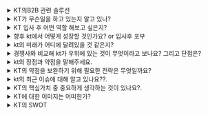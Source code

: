 <details markdown = "1">
<summary>KT의B2B 관련 솔루션</summary>
<h2>생성형 AI 믿음</h2>

`생성형 AI란` : 텍스트, 이미지, 코드 등 새로운 콘텐츠를 만들어내는 인공지능<br>
`LLM` : 방대한 텍스트 데이터를 학습해 인간처럼 언어를 이해하고 생성하는 AI 모델<br>
<br>
what : 기업 고객 누구나 쉽고 편리하게 사용가능한 맞춤형 KT 생성형 AI<br>
서비스 구성 : KT Cloud HAC(하이퍼스케일링 AI 컴퓨팅) Infra를 기반으로, 고객분들의 맞춤형 학습을 위한 툴킷을 포함한 믿음 스튜디오로 구성<br>
Strong : 고객의 니즈에 맞춘 다양한 모델 라인업이 있고, 인프라와 학습방식 또한 선택 가능. 고객분께서 쉽고 편리하게 모델 학습/운영하도록 툴킷 믿음 스튜디오 제공. 한국형 AI 반도체와 KT Cloud HAC 인프라 기반 비용 효율성 강화<br>
-> 내 생각엔, KT 내부 적용사례가 있다는 장점.(KT 콜센터 + 생성형 AI 공급사 역할로 공공에 믿음 API 제공)<br><br>
경쟁 : SKT의 엔터프라이즈 AI 마켓, 유플러스 엑시젠 (둘다 내부 적용 사례 없음)<br>
<br>

<h2> AICC(AI Contact Center) -> 새 이름이 ACen </h2>
- AICC란? : 인공지능은 활용하여 고객의 상담 만족도와 운영 비용을 낮춘 고객센터<br>
- `Acen On-Premise`, `Acen Cloud` <br>
- 온프레미스는 규제 및 보안 이슈로 내부 구축 원하는 고객. 커스터마이징 가능. 상담 데이터 내재화<br>
- 클라우드는 탄력적으로 고객센터 운영 원하면, 초기 구축 비용 적고 콜 트래픽에 따른 유연한 확장<br>
<br>
- AICC AI-KMS : 전사적으로 지식 정보 이용하기 쉽게 저장 및 활용<br>
- AICC NLP : 말의 의도 분류와 개체명 인식 기능 제공. AI 컨택센터나 비서에 활용<br>
- AICC STT : 고객의 음성을 텍스트로 전환하여 VoC 데이터를 관리하거나 분석하기 위한 환경 조성. 최종적으로 고객 만족도 향상<br>
- AICC TTS : AI 스피커 서비스, 핑크퐁 캐릭터 음성발화<br>
- AICC 보이스봇 : CS 상담 대부분은 단순문의 -> 보이스봇이 1차 대응후 니즈가 있다면 콜전환<br>
- 불완전판매방지 : 금융 소비자 보호법. SST+TTS 통해 녹취 시스템 고도화<br>
- AICC 상담 어시스트 : 실시간으로 SST 및 텍스트 분석하여 관련 스크립트 추천<br>
- AICC 상담분석(TA) : VOC 데이터 통해 인사이트 도출<br>
- AICC 상담평가(QA) : 상담 콜 평가하고 결과 모니터링<br>
- 맞춤 AICC 챗봇 : 지식 기반으로 단순문의를 24/365 대응 하는 것이 특징<br>
- AICC 화자 인증 : 상담과정에서 화자의 목소리 기반으로 인증 진행<br>
<br>
경쟁 : SKT AI CCaaS(씨캐스), LG 익시(ixi)<br>
장점 : 다른 거에 비해 공공 금융 쪽에 더 특화된 경험과 기술력이 있다.<br>
<br>

<h2>AI 스페이스</h2>
- 스마트홈 AI 기술(기가지니 결헙)과 서비스를 생활공간과 숙박산업에 확장한 서비스<br>
- AI 아파트 : 가전제품을 음성인식 기술을 통해 제어하는 서비스<br>
- AI 주택형 솔루션 : 중소형 빌딩에서 서버 구축없이 AI 아파트와 같은 기능<br>
- AI 호텔: 기가지니와 객실 내 IOT 장치를 연동하여빠르고 쉽게 객실 제어<br>
<br>

<h2>빅데이터</h2>
- 관광 분석 솔루션 : 통신 시그널 기반의 관광유동인구 분석 솔루션. 관광 정책 수립과 수요 예측<br>
- 상권 분석 솔루션 : 매장 매출 분석 및 출점 후보지 분석을 지원하는 빅데이터 기반 상권분석 솔루션<br>
- 생활인구 분석 솔루션 : 특정 시점, 특정 지역에 거주하는 인구 데이터 제공 솔루션<br>
- K-Ads : Big Data를 활용한 맞춤형 마케팅 서비스<br>
<br>

<h2>안전</h2>
국내 유일의 인프라형 시설안전 솔루션, 최첨단 지능형 IoT 범죄 예방<br>
- CCTV AI 영상 분석 : AI 기반 철저한 관제 업무 제공<br>
- SafeMate 소방안전 : 실시간 관제 기반 소방안전 서비스<br>
- SafeMate 방범 : 범죄 피해 최소화하기 위한 방범 시스템<br>
<br>

<h2>정보보안</h2>
- KT AI 메일보안 : AI 메일보안 클라우드 기반으로 강화학습 진행하여 평균 분석 데이터 60만건. 이메일로 오는 디지털 위협 실시간 감지 차단<br>
- 클린존 : 대규모 디도스 공격시 유해 트래픽 차단하고 정상 트래픽만 서버로 전달<br>
- Secure UTM : 악성코드 URL 자동차단, 장애 알람 서비스<br>
<br>

<h2>기업 인터넷</h2>
국내 최대 네트워크 인프라와 망설계 역량 보유<br>
- KT FlexLine : 기업의 업무 목적과 사용환경에 맞는 유연한 네트워크 구성과 운영 최적화 지원하는 인터넷 서비스<br>
- KT Giga office : 고객 사업장에 가까운 운영센터로 고객사의 IT 시설 이전하여 진행하는 기업용 전용 회선<br>
- KT KORNET : 일반기업, 공공기관, PC방 전용<br>
- KT VPN : 국내 최대 레퍼런스 가진 고품질 가상 사설망 서비스<br>
<br>

<h2>Managed 서비스</h2>
고객의 IT 인프라 운영 및 관리에 대한 아웃소싱을 제공해줌.<br>
- Managed On : KT 플랫폼과 연동한 다양한 장비를 중앙 운영 센터에서 관리. 웹으로 실시간 모니터링<br>
- Managed Service : 기업내 IT 인프라 운영관리.
<br>

<h2>비즈 솔루션</h2>
CloudFlex : 애저, AWS, KT Cloud와 같은 퍼블릭 클라우드를 고객 환경 맞춤형으로 제공하고, 지속적으로 비용 및 성능 최적화 서비스를 제공드리는 KT 만의 MSP(managed service provider) 서비스로 알고있습니다.<br>
차별점 : 도입 컨설팅 부터 운영까지 도입을 위한 A-Z까지 지원. 인프라부터 생성형 AI 까지 니즈에 따라 고를 수 있는 패키징 서비스로 구성. 10년 이상 클라우드 사업경험이 있고, Cloud+IDC+NW 통합 제공. 국내외 대표 CSP/MSP 사와의 협력<br><br>

KT Paperless : 전자 문서 생애주기(생성,보관,유통)전반을 제공하는 서비스<br>
- 생성 : paperless 신뢰스캔 및 사인<br>
- 보관 : Paperless 공인전자문서센터<br>
- 유통 : paperless 패스<br>
<br>

KT 비즈메카 EZ : 메일부터 전자결재, 메신저 등 다양한 업무용 솔루션과 복지서비스까지 기업의 모든 업무를 한 화면에서 해결할 수 있게 해주는 종합 포털임.<br>
<br>

<h3>모빌리티 관련 솔루션</h3>
KT 정밀 측위 : RTK(Real time Kinematic) 보정 정보를 5G/LTE 통신을 통해 실시간으로 제공하며, 센치미터 수준의 초정밀 측위를 구현하여 다양한 위치 솔루션에 활용할 수 있는 정보 서비스<br>
- 국토지리정보원 보정정보(RTCM) -> KT 향 보정정보 생성 -> KT 향 보정정보 전송<br>
<br>
KT 자율주행 셔틀 : 대규모 관광/산업 단지내에서 5G 자율주행 셔틀을 통한 이동 및 차량 내 엔터테인먼트 체험이 가능한 미래형 모빌리티 서비스<br>
<br>
KT DTG(디지털 운행 기록 장치)/ 법인차량 관제 : 교통안전공단에 DTG 운행기록 및 운행 관제, 차량배차 관리, 운행분석 통계를 실시간으로 제공하여 비용 절감 및 사고를 예방할 수 있는 서비스<br>
<br>
KT 하이오더 서비스 : 손님이 직접 테이블에서 주문 및 결제할 수 있도록 도와드리는 서비스<br>
KT 주소연락처일괄변경 사업 제휴 : 고객 정보 관리 비용 절감, 주소 및 연락처 변경으로 인한 고객 불이익 최소화하여 기업 신뢰도 높여줌<br>
KT 비즈 성공팩 : 중소형 기업을 위한 통신 및 IT 상품 결합 패키지<br>
KT 로봇 : 하이오더 + 서빙, 실내 배송, 실외 배송, 방역 등<br>
<br>

</details>

<details markdown = "1">
<summary>KT가 무슨일을 하고 있는지 알고 있나?</summary>
KT는 기존의 통신 서비스를 넘어, AI 빅데이터 클라우드(ABC)를 기반으로 한 플랫폼을 중심으로 디지털 전환을 선도하고 있는 기업입니다. 특히 고객의 니즈와 KT가 축적해온 AX 역량을 바탕으로 산업 전반에 맞춤형 솔루션을 제공하며, 대한민국 AX 액셀러레이터로 도약하고 있습니다. <br>
하지만 이에 멈추지 않고 AWS와의 생성형 AI 파트너십, 마이크로스프트 및 팔란티어와 협력해 제조업과 한국어에 특화된 AI 에이전트를 제공드리기 위해 노력하고 있습니다. 즉 글로벌 빅테크 기업과의 협업을 통해 차별화된 K-Intelligence를 제공드리기 위해 노력하고 있습니다.<br>
저는 이러한 원동력이 고객분들의 니즈 충족과 문제해결을 위애 치열하게 고민하는 KT 정신에 있다고 생각.<br>
저 역시 입사 후 고객 니즈 깊게 이해하고 이에 맞는 솔루션을 제공드리는 구성원이 되겠다.<br>
<br>
SK는 기가 컴퓨팅, 캐플러, SK엔무브와 MOU, LGU+ 중동 진출위해 자인그룹, 포티투마루 MOU<br>
<br>
로봇 사업도 KT 신성장 동력 중 하나, 현대 엘리베이터 엘지전자와 MOU 채결 통해 스마트 시티 내에서 승강기와 로봇 서비스의 연계를 목표<br>
이미 실내 배송 로봇은 성과를 내고 있고, 농업용 배송로봇 사업도 추진 예정<br>
</details>

<details markdown = "1">
<summary>KT 입사 후 어떤 역할 해보고 싶은지?</summary>
저는 KT 입사 후 빠르게 적응하여 인바운드 대응 업무 효율을 높인 뒤, 자동차 관련 업체를 대상으로 매니지드 프라이빗 클라우드(MPC)에 대한 아웃바운드를 적극적이고 치열하게 해보고 싶습니다.<br>
<br>
현재 자동차 산업에서는 소프트웨어로 정의된 차량과 시뮬레이션 기반 검증이 핵심 트렌드로 자리 잡고 있고, 이에 따라 생성되는 대용량 데이터의 저장, 분석, 보안 관리에 대한 니즈 꾸준히 증가하고 있습니다.<br>
또한 실제로 고객분들과 미팅을 진행하면서, "경영진 분들께서 AI와 클라우드에 관심이 많으셔서 이에 대한 성과를 내야하는데, 이를 어떻게 도입하여 성과를 낼 수 있을지에 대한 어려움 뿐만아니라 보안과 비용 관련에서도 이슈가 많아 어려움이 있다는 VoC 자주 접함.<br>
<br>
이러한 흐름속에서 구독형 비용 구조와, 하이브리드 클라우드의 유연성, 보안성을 강조하여 성과를 내보고 싶다.<br>
<br><br>
왜 대용량 데이터 생성? 
-> SDV와 시뮬레이션 기반 검증이 대용량 데이터를 발생시키는 이유는, 차량 기능 대부분이 소프트웨어로 구현되기 때문에 주행조건이나 센서데이터, 알고리즘 반응 등을 수천 수만번의 시뮬레이션으로 반복적으로 검증해야 되기 때문입니다.<br>
예 자율주행 기능 테스트 시 실제 도로가 아닌 가상 시뮬레이션 환경에서 다양한 시나리오를 생성하고, 그 결과 데이터를 모두 저장 분석해야 한다. 따라서 이를 저장하고 빠르게 처리할 수 있는 인프라가 필수적<br>
<br>
</details>

<details markdown = "1">
<summary>향후 kt에서 어떻게 성장할 것인가요? or 입사후 포부</summary>
입사 초기에는 빠르게 조직에 적응하고, 솔루션을 빠르게 이해하여 인바운드 업무 역량을 쌓고자 합니다.<br>
예를들어 AI 컨택센터의 Acen, CloudFlex와 같은 KT의 핵심 솔루션에 대한 이해도를 높이고, 고객분들의 니즈를 파악하여 실질적인 문제해결에 기여하는 지원자가 되고자 합니다.<br>
<br>
이 후에는 제가 지원한 지역의 주력산업인 제조업 도메인에 특화된 지원자가 되고자 합니다.<br>
고객분들과 지솢거으로 미팅을 진행하며 니즈를 파악하고, 산업을 분석하며 제조업 전반의 AX 흐름을 빠르게 파악하고, 비즈니스 관점에서 합리적인 제안을 드리는 지원자가 되고자 합니다.<br>
</details>

<details markdown = "1">
<summary>kt의 미래가 어디에 달려있을 것 같은지?</summary>
첫째 -> 기존 통신 기술 기반의 핵심 역량을 더욱 강화하는 것이라고 생각한다.<br>
최근 업계에서 프라이빗 5G, 모바일 엣지 컴퓨팅 같은 기술이 주목받는 것으로 알고 있다.<br>
해당 분야에서 KT가 선도적인 위치를 차지한다면, ~~~ <br>
<br>
그리고 AX 역량을 고도화하는 것이라 생각한다.<br>
이미 AI 컨택센터, 클라우드, AI 로봇 등 다양한 분야에서 고객 경험 선도를 이끌고 있다.<br>
앞으로도 이러한 AX 역량을 기반으로 고객 니즈에 맞추어 정교하게 다듬고, 다양한 산업군과 연계해 확장해 나가는 것ㅇ이 중요하다고 생각.<br>
<br>
MEC : 데이터를 사용자와 가장 가까운 곳에서 처리하여 지연을 줄이고 서비스를 가능하게 하는 기술<br>
프라이빗 5G : 특정 구역 내에서 최적화된 서비스와 보안성을 제공하는 사설 네트워크<br>
</details>

<details markdown = "1">
<summary>경쟁사와 비교해 kt가 우위에 있는 것이 무엇이라고 보나요? 그리고 단점은?</summary>
AX를 중심으로 한 포트폴리오를 기반으로 가장 고성장 하는 것으로 알고 있다.<br>
통신 3사 중 AI 및 클라우드 분야에서 글로벌적으로 가장 인정 받는 빅테크 기업과 장기간 협업을 진행한다는 점입니다<br>
-> LG 유플러스 : AWS, Google<br>
-> SKT : 슈퍼마이크로 또는 아이티센<br>
-> KT : 마이크로스트, 팔란티어 등<br>
<br>
이동통신 초고속 인터넷 IPTV 부문 브랜드파워 평가에서 꾸준히 1위 기록. 국내에서 가장 많은 데이터센터를 보유하며 기술력 또한 시장에서 독보적 1위로 평가 받음.+ 매출과 영업이익도 1등(6조에 6000억 이익)
<br>
업계 2위라는 이미지가 단점. <br>
  
</details>

<details markdown = "1">
<summary>kt의 장점과 약점을 말해주세요.</summary>
제가 생각하는 KT의 가장 큰 장점은 말보다 '행동으로 보여주는' 실행력에 있다고 생각합니다.<br>
실제로 KT는 내부에 AICC(AI Contact Center)를 도입해 자사 고객 응대 체계를 혁신했으며, 최근에는 Microsoft Copilot을 전사적으로 도입하여 업무 생산성과 효율성을 체계적으로 향상시키고 있습니다.<br>
이러한 실천적 접근은 고객 입장에서도 단순 제안이 아닌 실제 검증된 ‘레퍼런스’로서 신뢰를 줄 수 있다는 점에서 강점이 될 수 있다고 생각합니다.<br>
<br>
반면, 약점으로는 내수 의존도가 높다는 점을 들 수 있습니다.<br>
국내 시장에 강한 기반을 가지고 있는 만큼, AI 및 클라우드 기반 글로벌 기업으로 성장하기 위해서는 추가적인 도전이 필요하다고 봅니다. 특히 Microsoft, AWS와 같은 글로벌 빅테크 기업들이 이미 시장을 선점하고 있어 해외에서의 경쟁은 더욱 치열하며, 실제 수익화까지는 상당한 시간과 자원이 소요될 수 있다는 점에서 과제로 남아있다고 생각합니다
<br>
-> 하지만 KT는 동남아시아 시장을 공략하는 등 꾸준히 노력하고 있다.<br>
</details>

<details markdown = "1"> 
<summary>KT의 약점을 보완하기 위해 필요한 전략은 무엇일까요?</summary> 
KT가 내수 중심 구조를 극복하고 글로벌 경쟁력을 확보하기 위해서는, **특정 산업군 중심의 전략적 제휴**가 필요하다고 생각합니다. 예를 들어, 반도체, 자동차와 같은 제조업이나 헬스케어처럼 한국이 글로벌 경쟁력을 가진 산업군의 기업들과 파트너십을 맺고, **AI·클라우드 기술을 공동 개발**한다면, 그 자체가 강력한 레퍼런스가 될 수 있습니다.
이러한 성공 사례를 기반으로 동남아, 중동 등 디지털 전환 수요가 높은 해외 시장에 패키지 형태로 제안한다면, KT만의 차별화된 경쟁력을 확보할 수 있을 것이라 생각합니다.
</details>

<details markdown = "1">
<summary>kt의 최근 이슈에 대해 알고 있나요??.</summary>
기억나는 가장 큰 이슈는 
1. MS사와의 전략적 5개년 파트너십을 체결한 것입니다.<br>
이를 통해 한국적 AI 모델과 서비스를 공동 개발하고, Secure Public Cloud를 개발함으로서 여러 산업군의 고객분들에게 맞춤형 솔루션을 제공드릴 수 있을거 같다.<br>
2. 작년 말에 세계 최초 8K AI IPTV를 출시했다는 것<br>
국내 IPTV 1위 자리에 만족하지 않고, 고객분들에게 더 생생하고 몰입감 있는 시청 경험을 드리기 위한 KT만의 노력결과라고 생각함.<br>
3. 전사적으로 Copilot 도입을 통해 업무 효율 개선<br>
4. MS 팔란티어와 제조업 AX 선도<br>
-> 제가 느낀것도 국내 제조기업이 AX에 대한 니즈가 가장 많으나, 도입률이 낮음(8%).제조업 설비 장비별로 호환성이 다른 부분이 많아 적용 난도도 높음<br>
-> 한국인의 정서와 문화까지 이해하는 느낌으로 갈것<br>
-> 이를 위한 핵심 기술은 제조업과 같이 보안에 고민감한 분야에서 프라이빗 5G, 클라우드 보안이 중요.<br>
</details>


<details markdown = "1">
<summary>KT의 핵심가치 중 중요하게 생각하는 것이 있나요?.</summary>
저는 KT의 핵심 가치 중 고객을 가장 중요시 생각합니다.<br>
제가 실제로 영업을 진행하며 느꼈던 것은, 고객을 위해 누구보다 치열하게 고민하고 새로운 경험을 제시하는 것이 결국 고객만족뿐만아니라 성과로 이어진다는 것을 느꼈기 때문<br>
<br>
과거 자동차 업체에 SW 검증 도구를 제안하던 중, 고객이 “아키텍처 설계서 작성이 수작업이라 너무 비효율적”이라고 말씀하신 적이 있습니다.
그때 저희 팀장님은 과거 국방 도메인용으로 개발되다 중단된 도구가 이 문제에 활용될 수 있다고 판단하셨고,
도구 담당 실장님과 협의해 3개월간 개발을 진행, 최종적으로 기존 검증 도구에 플러그인 방식으로 붙여 제안했습니다.<br>
결과적으로 고객분들께서 에상치 못한 기능에 큰 만족을 보였던 기억이 있습니다.<br>
<br>
저는 옆에서 해당 프로세스를 지켜보면서, 고객분의 문제를 내 문제처럼 고민하고, 필요하면 방향성를 바꿔보는 과정을 거쳐서라도 해결 드리는 것이 진정한 고객 가치의 실현이라는 점을 배웠던 것 같습니다.<br>

<br><br>
핵심 4가치
고객 : 고객 니즈 충족과 문제 해결을 위해 치열하게 고민하고 새로운 경험 제시.<br>
역량 : 고객의 문제를 해결하고 고객이 원하는 혁신을 가장 잘 할 수 있도록 전문성 높임.<br>
실질 : 본업인 통신과 ICT를 더욱 단단히 하고 화려한 겉모습 보다 실질적 성과 추구.<br>
화합 : 다름을 인정하되 서로 존중하고 합심해 합께 목표 이뤄감<br>
</details>

<details markdown = "1">
<summary>KT에 대한 이미지는 어떠한가?</summary>
굉장히 고객분들을 위한 AX에 진심인 회사라는 이미지를 가지고 있다.<br>
여러 빅테크기업과 협업하여 국내 고객분들 위한 맞춤형 AI를 개발하고 있다는 점에서 고객 중심적이고 성장을 위해 나아가는 기업이라 생각.<br>  
</details>


<details markdown = "1">
<summary>KT의 SWOT</summary>
S : 글로벌 파트너와의 협업통해 한국형 AI 모델과 보안 클라우드 개발.d이러한 글로벌 연계 생태계는 AX 가속화를 실현한다는 장점<br>
브랜드 파워조사에서 이동통신, 인터넷, IPTV 전 부문 1위 기록.<br>
W : IPTV 가입자 증가율 감소. KT 지니나 스카이라피트 등 주요 콘텐츠 자회사도 매출이 하락하고 있는 것으로 판단됨. -> 글로벌 OTT 영향?<br>
O : 한국형 AI를 기반으로 비영어권 시장 공략(영어 중심으로 구성된 빅테크 AI 한계 보완)<br>
-> 동남아 시장 성장세 가파름. 최근 태국에 LLM 플랫폼 수출. 신사업 동기<br>
<br>
T : 알뜰폰 제외 통신 3사 회선수 계속 감소하는 것.... AX 중심의 신사업을 확장하나 빅테크가 선점한 상태에서 경쟁이 치열함... 또한 통신망의 공공 인프라 특성 상 내수 의존도 높음.<br>
</details>












